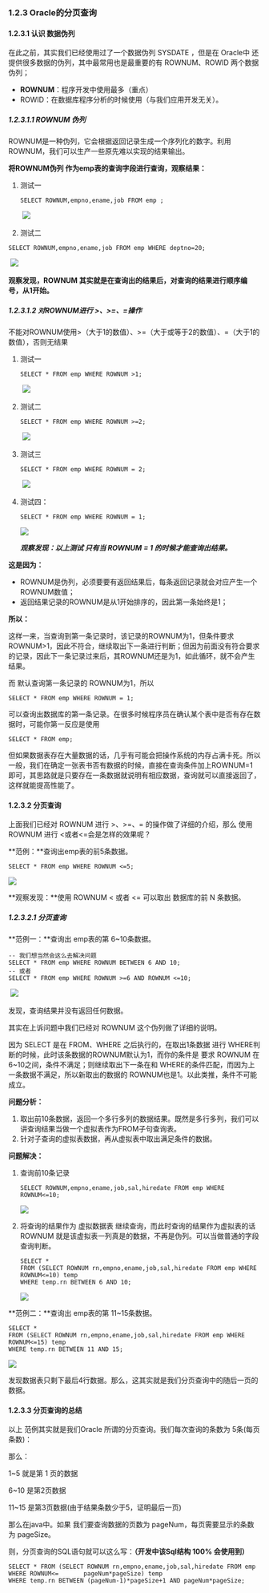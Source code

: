 ### 1.2.3 Oracle的分页查询

#### 1.2.3.1 认识 数据伪列

在此之前，其实我们已经使用过了一个数据伪列 SYSDATE ，但是在 Oracle中 还提供很多数据的伪列，其中最常用也是最重要的有 ROWNUM、ROWID 两个数据伪列；

- **ROWNUM**：程序开发中使用最多（重点）
- ROWID：在数据库程序分析的时候使用（与我们应用开发无关）。

##### 1.2.3.1.1  ROWNUM 伪列

ROWNUM是一种伪列，它会根据返回记录生成一个序列化的数字。利用ROWNUM，我们可以生产一些原先难以实现的结果输出。



**将ROWNUM伪列  作为emp表的查询字段进行查询，观察结果：**

1. 测试一

   ```mysql
   SELECT ROWNUM,empno,ename,job FROM emp ;
   ```

   ​	![](http://ojx4zwltq.bkt.clouddn.com/17-4-17/62533024-file_1492439317393_3d24.png)

2. 测试二

```mysql
SELECT ROWNUM,empno,ename,job FROM emp WHERE deptno=20;
```

​	![](http://ojx4zwltq.bkt.clouddn.com/17-4-17/10558531-file_1492439548162_5ee9.png)

**观察发现，ROWNUM 其实就是在查询出的结果后，对查询的结果进行顺序编号，从1开始。**

##### 1.2.3.1.2  对ROWNUM进行 >、>=、=操作

不能对ROWNUM使用>（大于1的数值）、>=（大于或等于2的数值）、=（大于1的数值），否则无结果

1. 测试一

   ```mysql
   SELECT * FROM emp WHERE ROWNUM >1;
   ```

   ​	![](http://ojx4zwltq.bkt.clouddn.com/17-4-17/92492826-file_1492439849219_d737.png)

2. 测试二

   ```mysql
   SELECT * FROM emp WHERE ROWNUM >=2;
   ```

   ​	![](http://ojx4zwltq.bkt.clouddn.com/17-4-17/70696108-file_1492439897094_10beb.png)

3. 测试三

   ```mysql
   SELECT * FROM emp WHERE ROWNUM = 2;
   ```

   ​	![](http://ojx4zwltq.bkt.clouddn.com/17-4-17/19643179-file_1492439948380_c7ae.png)

4. 测试四：

   ```mysql
   SELECT * FROM emp WHERE ROWNUM = 1;
   ```

   ![](http://ojx4zwltq.bkt.clouddn.com/17-4-17/98639229-file_1492440061946_4d8c.png)

   ***观察发现：以上测试 只有当 ROWNUM = 1 的时候才能查询出结果。***

**这是因为：**

- ROWNUM是伪列，必须要要有返回结果后，每条返回记录就会对应产生一个ROWNUM数值；
- 返回结果记录的ROWNUM是从1开始排序的，因此第一条始终是1；

**所以：**

这样一来，当查询到第一条记录时，该记录的ROWNUM为1，但条件要求 ROWNUM>1，因此不符合，继续取出下一条进行判断；但因为前面没有符合要求的记录，因此下一条记录过来后，其ROWNUM还是为1，如此循环，就不会产生结果。

而 默认查询第一条记录的 ROWNUM为1，所以

```mysql
SELECT * FROM emp WHERE ROWNUM = 1;
```

可以查询出数据库的第一条记录。在很多时候程序员在确认某个表中是否有存在数据时，可能你第一反应是使用

```mysql
SELECT * FROM emp;
```

但如果数据表存在大量数据的话，几乎有可能会把操作系统的内存占满卡死。所以一般，我们在确定一张表书否有数据的时候，直接在查询条件加上ROWNUM=1 即可，其思路就是只要存在一条数据就说明有相应数据，查询就可以直接返回了，这样就能提高性能了。

#### 1.2.3.2 分页查询

上面我们已经对 ROWNUM 进行 >、>=、= 的操作做了详细的介绍，那么 使用 ROWNUM 进行 <或者<=会是怎样的效果呢？

**范例：**查询出emp表的前5条数据。

```mysql
SELECT * FROM emp WHERE ROWNUM <=5;
```

![](http://ojx4zwltq.bkt.clouddn.com/17-4-17/2885303-file_1492440847117_14688.png)

**观察发现：**使用 ROWNUM < 或者 <= 可以取出 数据库的前 N 条数据。

##### 1.2.3.2.1 分页查询

**范例一：**查询出 emp表的第 6~10条数据。

```mysql
-- 我们想当然会这么去解决问题
SELECT * FROM emp WHERE ROWNUM BETWEEN 6 AND 10;
-- 或者
SELECT * FROM emp WHERE ROWNUM >=6 AND ROWNUM <=10;
```

​	![](http://ojx4zwltq.bkt.clouddn.com/17-4-17/72198225-file_1492441321878_9f15.png)

发现，查询结果并没有返回任何数据。

其实在上诉问题中我们已经对 ROWNUM 这个伪列做了详细的说明。

因为 SELECT 是在 FROM、WHERE 之后执行的，在取出1条数据 进行 WHERE判断的时候，此时该条数据的ROWNUM默认为1，而你的条件是  要求 ROWNUM 在 6~10之间，条件不满足；则继续取出下一条在和 WHERE的条件匹配，而因为上一条数据不满足，所以新取出的数据的 ROWNUM也是1。以此类推，条件不可能成立。

**问题分析：**

1. 取出前10条数据，返回一个多行多列的数据结果。既然是多行多列，我们可以讲查询结果当做一个虚拟表作为FROM子句查询表。
2. 针对子查询的虚拟表数据，再从虚拟表中取出满足条件的数据。

**问题解决：**

1. 查询前10条记录

   ```mysql
   SELECT ROWNUM,empno,ename,job,sal,hiredate FROM emp WHERE ROWNUM<=10;
   ```

   ![](http://ojx4zwltq.bkt.clouddn.com/17-4-17/41710646-file_1492441787333_6c15.png)

2. 将查询的结果作为 虚拟数据表 继续查询，而此时查询的结果作为虚拟表的话 ROWNUM 就是该虚拟表一列真是的数据，不再是伪列。可以当做普通的字段查询判断。

   ```mysql
   SELECT * 
   FROM (SELECT ROWNUM rn,empno,ename,job,sal,hiredate FROM emp WHERE ROWNUM<=10) temp
   WHERE temp.rn BETWEEN 6 AND 10;
   ```

   ![](http://ojx4zwltq.bkt.clouddn.com/17-4-17/55232547-file_1492441996889_164e3.png)

**范例二：**查询出 emp表的第 11~15条数据。

```mysql
SELECT * 
FROM (SELECT ROWNUM rn,empno,ename,job,sal,hiredate FROM emp WHERE ROWNUM<=15) temp
WHERE temp.rn BETWEEN 11 AND 15;
```

![](http://ojx4zwltq.bkt.clouddn.com/17-4-17/7667464-file_1492443285569_32f9.png)

发现数据表只剩下最后4行数据。那么，这其实就是我们分页查询中的随后一页的数据。



#### 1.2.3.3 分页查询的总结

以上 范例其实就是我们Oracle 所谓的分页查询。我们每次查询的条数为 5条(每页条数)：

那么：

1~5 就是第 1 页的数据

6~10 是第2页数据

11~15 是第3页数据(由于结果条数少于5，证明最后一页)

那么在java中。如果 我们要查询数据的页数为 pageNum，每页需要显示的条数为 pageSize。

则，分页查询的SQL语句就可以这么写：**（开发中该Sql结构 100% 会使用到）**

```
SELECT * FROM (SELECT ROWNUM rn,empno,ename,job,sal,hiredate FROM emp WHERE ROWNUM<=       pageNum*pageSize) temp 
WHERE temp.rn BETWEEN (pageNum-1)*pageSize+1 AND pageNum*pageSize;
```

